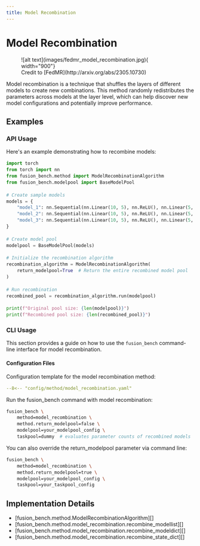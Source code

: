 ```yaml
---
title: Model Recombination
---
```

# Model Recombination

<figure markdown="span">
    ![alt text](images/fedmr_model_recombination.jpg){ width="900"}
    <figcaption>Credit to [FedMR](http://arxiv.org/abs/2305.10730) </figcaption>
</figure>

Model recombination is a technique that shuffles the layers of different models to create new combinations. 
This method randomly redistributes the parameters across models at the layer level, which can help discover new model configurations and potentially improve performance.

## Examples

### API Usage

Here's an example demonstrating how to recombine models:

```python
import torch
from torch import nn
from fusion_bench.method import ModelRecombinationAlgorithm
from fusion_bench.modelpool import BaseModelPool

# Create sample models
models = {
    "model_1": nn.Sequential(nn.Linear(10, 5), nn.ReLU(), nn.Linear(5, 1)),
    "model_2": nn.Sequential(nn.Linear(10, 5), nn.ReLU(), nn.Linear(5, 1)), 
    "model_3": nn.Sequential(nn.Linear(10, 5), nn.ReLU(), nn.Linear(5, 1)),
}

# Create model pool
modelpool = BaseModelPool(models)

# Initialize the recombination algorithm
recombination_algorithm = ModelRecombinationAlgorithm(
    return_modelpool=True  # Return the entire recombined model pool
)

# Run recombination
recombined_pool = recombination_algorithm.run(modelpool)

print(f"Original pool size: {len(modelpool)}")
print(f"Recombined pool size: {len(recombined_pool)}")
```


### CLI Usage

This section provides a guide on how to use the `fusion_bench` command-line interface for model recombination.

#### Configuration Files

Configuration template for the model recombination method:

```yaml title="config/method/model_recombination.yaml"
--8<-- "config/method/model_recombination.yaml"
```

Run the fusion_bench command with model recombination:

```bash
fusion_bench \
    method=model_recombination \
    method.return_modelpool=false \
    modelpool=your_modelpool_config \
    taskpool=dummy  # evaluates parameter counts of recombined models
```

You can also override the return_modelpool parameter via command line:

```bash
fusion_bench \
    method=model_recombination \
    method.return_modelpool=true \
    modelpool=your_modelpool_config \
    taskpool=your_taskpool_config
```


## Implementation Details

- [fusion_bench.method.ModelRecombinationAlgorithm][]
- [fusion_bench.method.model_recombination.recombine_modellist][]
- [fusion_bench.method.model_recombination.recombine_modeldict][]
- [fusion_bench.method.model_recombination.recombine_state_dict][]

